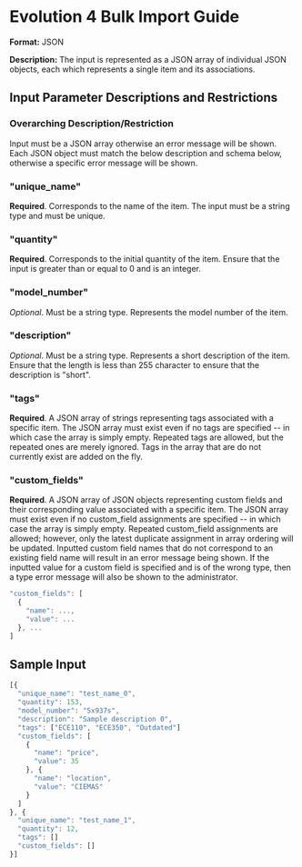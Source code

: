# Evolution 4 Bulk Import Guide #

**Format:** JSON

**Description:** The input is represented as a JSON array of individual JSON objects, each which represents a single item and its associations.

## Input Parameter Descriptions and Restrictions ##

### Overarching Description/Restriction ###
Input must be a JSON array otherwise an error message will be shown. Each JSON object must match the below description and schema below, otherwise a specific error message will be shown.

### "unique_name" ###
**Required**. Corresponds to the name of the item. The input must be a string type and must be unique.

### "quantity" ###
**Required**. Corresponds to the initial quantity of the item. Ensure that the input is greater than or equal to 0 and is an integer.

### "model_number" ###
*Optional*. Must be a string type. Represents the model number of the item.

### "description" ###
*Optional*. Must be a string type. Represents a short description of the item. Ensure that the length is less than 255 character to ensure that the description is "short".

### "tags" ###
**Required**. A JSON array of strings representing tags associated with a specific item. The JSON array must exist even if no tags are specified -- in which case the array is simply empty. Repeated tags are allowed, but the repeated ones are merely ignored. Tags in the array that are do not currently exist are added on the fly.

### "custom_fields" ###
**Required**. A JSON array of JSON objects representing custom fields and their corresponding value associated with a specific item. The JSON array must exist even if no custom_field assignments are specified -- in which case the array is simply empty. Repeated custom_field assignments are allowed; however, only the latest duplicate assignment in array ordering will be updated. Inputted custom field names that do not correspond to an existing field name will result in an error message being shown. If the inputted value for a custom field is specified and is of the wrong type, then a type error message will also be shown to the administrator.

```javascript
"custom_fields": [
  {
    "name": ...,
    "value": ...
  }, ...
]
```

## Sample Input ##
```javascript
[{
  "unique_name": "test_name_0",
  "quantity": 153,
  "model_number": "5x937s",
  "description": "Sample description 0",
  "tags": ["ECE110", "ECE350", "Outdated"]
  "custom_fields": [
    {
      "name": "price",
      "value": 35
    }, {
      "name": "location",
      "value": "CIEMAS"
    }
  ]
}, {
  "unique_name": "test_name_1",
  "quantity": 12,
  "tags": []
  "custom_fields": []
}]
```
